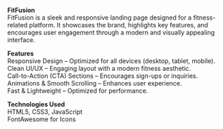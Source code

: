 **FitFusion**<br>
FitFusion is a sleek and responsive landing page designed for a fitness-related platform. It showcases the brand, highlights key features, and encourages user engagement through a modern and visually appealing interface.<br>

**Features**<br>
Responsive Design – Optimized for all devices (desktop, tablet, mobile).<br>
Clean UI/UX – Engaging layout with a modern fitness aesthetic.<br>
Call-to-Action (CTA) Sections – Encourages sign-ups or inquiries.<br>
Animations & Smooth Scrolling – Enhances user experience.<br>
Fast & Lightweight – Optimized for performance.<br>

**Technologies Used**<br>
HTML5, CSS3, JavaScript<br>
FontAwesome for Icons<br>
